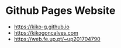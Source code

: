 # Github Pages Website

- https://kiko-g.github.io
- https://kikogoncalves.com
- https://web.fe.up.pt/~up201704790
